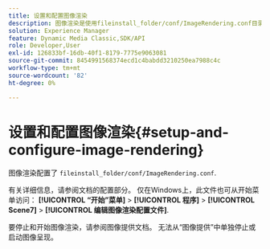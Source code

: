 ```yaml
---
title: 设置和配置图像渲染
description: 图像渲染是使用fileinstall_folder/conf/ImageRendering.conf目录进行配置的。
solution: Experience Manager
feature: Dynamic Media Classic,SDK/API
role: Developer,User
exl-id: 126833bf-16db-40f1-8179-7775e9063081
source-git-commit: 8454991568374ecd1c4babdd3210250ea7988c4c
workflow-type: tm+mt
source-wordcount: '82'
ht-degree: 0%

---
```


# 设置和配置图像渲染{#setup-and-configure-image-rendering}

图像渲染配置了 `fileinstall_folder/conf/ImageRendering.conf`.

有关详细信息，请参阅文档的配置部分。 仅在Windows上，此文件也可从开始菜单访问： **[!UICONTROL “开始”菜单]** > **[!UICONTROL 程序]** > **[!UICONTROL Scene7]** > **[!UICONTROL 编辑图像渲染配置文件]**.

要停止和开始图像渲染，请参阅图像提供文档。 无法从“图像提供”中单独停止或启动图像呈现。
